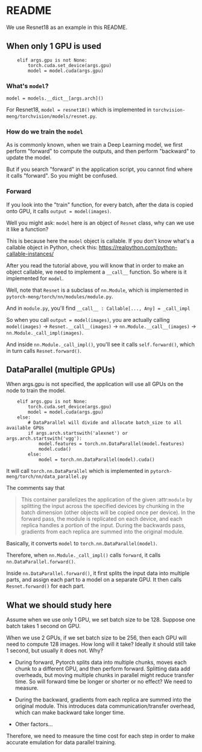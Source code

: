 # README
We use Resnet18 as an example in this README.


## When only 1 GPU is used

```
    elif args.gpu is not None:
        torch.cuda.set_device(args.gpu)
        model = model.cuda(args.gpu)
```

### What's `model`?

`model = models.__dict__[args.arch]()`

For Resnet18, `model = resnet18()` which is implemented in `torchvision-meng/torchvision/models/resnet.py`.

### How do we train the `model`

As is commonly known, when we train a Deep Learning model, we first perform "forward" to compute the outputs, 
and then perform "backward" to update the model. 

But if you search "forward" in the application script, you cannot find where it calls "forward". So you might be confused.

### Forward

If you look into the "train" function, for every batch, after the data is copied onto GPU, it calls `output = model(images)`.

Well you might ask: `model` here is an object of `Resnet` class, why can we use it like a function?

This is because here the `model` object is callable. If you don't know what's a callable object in Python, check this: https://realpython.com/python-callable-instances/

After you read the tutorial above, you will know that in order to make an object callable, we need to implement a `__call__` function. So where is
it implemented for `model`.

Well, note that `Resnet` is a subclass of `nn.Module`, which is implemented in `pytorch-meng/torch/nn/modules/module.py`.

And in `module.py`, you'll find `__call__ : Callable[..., Any] = _call_impl`

So when you call `output = model(images)`, you are actually calling `model(images)` -> `Resnet.__call__(images)` -> `nn.Module.__call__(images)`
-> `nn.Module._call_impl(images)`.

And inside `nn.Module._call_impl()`, you'll see it calls `self.forward()`, which in turn calls `Resnet.forward()`.


## DataParallel (multiple GPUs)

When args.gpu is not specified, the application will use all GPUs on the node to train
the model.

```
    elif args.gpu is not None:
        torch.cuda.set_device(args.gpu)
        model = model.cuda(args.gpu)
    else:
        # DataParallel will divide and allocate batch_size to all available GPUs
        if args.arch.startswith('alexnet') or args.arch.startswith('vgg'):
            model.features = torch.nn.DataParallel(model.features)
            model.cuda()
        else:
            model = torch.nn.DataParallel(model).cuda()
```

It will call `torch.nn.DataParallel` which is implemented in 
`pytorch-meng/torch/nn/data_parallel.py`

The comments say that 

> This container parallelizes the application of the given :attr:`module` by
    splitting the input across the specified devices by chunking in the batch
    dimension (other objects will be copied once per device). In the forward
    pass, the module is replicated on each device, and each replica handles a
    portion of the input. During the backwards pass, gradients from each replica
    are summed into the original module.

Basically, it converts `model` to `torch.nn.DataParallel(model)`.

Therefore, when `nn.Module._call_impl()` calls `forward`, it calls `nn.DataParallel.forward()`.

Inside `nn.DataParallel.forward()`, it first splits the input data into multiple parts, 
and assign each part to a model on a separate GPU. It then calls `Resnet.forward()` for each part.

## What we should study here

Assume when we use only 1 GPU, we set batch size to be 128. Suppose one batch takes 1 second on GPU.

When we use 2 GPUs, if we set batch size to be 256, then each GPU will need to compute 128 images.
How long will it take? Ideally it should still take 1 second, but usually it does not. Why?

- During forward, Pytorch splits data into multiple chunks, moves each chunk to a different GPU, and 
then perform forward. Splitting data add overheads, but moving multiple chunks in parallel might reduce
transfer time. So will forward time be longer or shorter or no effect? We need to measure.

- During the backward, gradients from each replica are summed into the original module. This introduces 
data communication/transfer overhead, which can make backward take longer time.

- Other factors...

Therefore, we need to measure the time cost for each step in order to make accurate emulation for data parallel training.